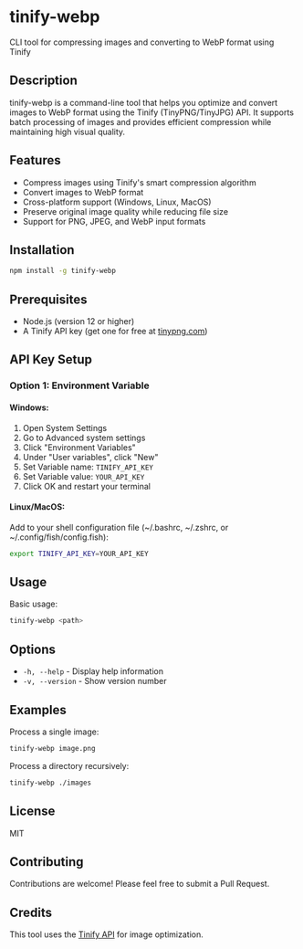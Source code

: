 # tinify-webp

CLI tool for compressing images and converting to WebP format using Tinify

## Description

tinify-webp is a command-line tool that helps you optimize and convert images to WebP format using the Tinify (TinyPNG/TinyJPG) API. It supports batch processing of images and provides efficient compression while maintaining high visual quality.

## Features

- Compress images using Tinify's smart compression algorithm
- Convert images to WebP format
- Cross-platform support (Windows, Linux, MacOS)
- Preserve original image quality while reducing file size
- Support for PNG, JPEG, and WebP input formats

## Installation

```bash
npm install -g tinify-webp
```

## Prerequisites

- Node.js (version 12 or higher)
- A Tinify API key (get one for free at [tinypng.com](https://tinypng.com/developers))

## API Key Setup

### Option 1: Environment Variable

#### Windows:

1. Open System Settings
2. Go to Advanced system settings
3. Click "Environment Variables"
4. Under "User variables", click "New"
5. Set Variable name: `TINIFY_API_KEY`
6. Set Variable value: `YOUR_API_KEY`
7. Click OK and restart your terminal

#### Linux/MacOS:

Add to your shell configuration file (~/.bashrc, ~/.zshrc, or ~/.config/fish/config.fish):

```bash
export TINIFY_API_KEY=YOUR_API_KEY
```

## Usage

Basic usage:

```bash
tinify-webp <path>
```

## Options

- `-h, --help` - Display help information
- `-v, --version` - Show version number

## Examples

Process a single image:

```bash
tinify-webp image.png
```

Process a directory recursively:

```bash
tinify-webp ./images
```

## License

MIT

## Contributing

Contributions are welcome! Please feel free to submit a Pull Request.

## Credits

This tool uses the [Tinify API](https://tinypng.com/developers) for image optimization.
